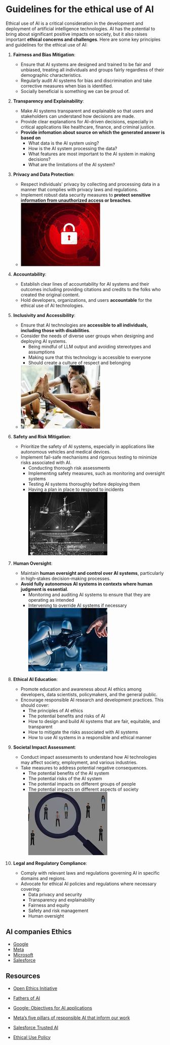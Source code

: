 # Guidelines for the ethical use of AI

Ethical use of AI is a critical consideration in the development and deployment of artificial intelligence technologies. AI has the potential to bring about significant positive impacts on society, but it also raises important **ethical concerns and challenges**. Here are some key principles and guidelines for the ethical use of AI:

1. **Fairness and Bias Mitigation**:
   - Ensure that AI systems are designed and trained to be fair and unbiased, treating all individuals and groups fairly regardless of their demographic characteristics.
   - Regularly audit AI systems for bias and discrimination and take corrective measures when bias is identified.
   - Socially beneficial is something we can be proud of.
   
2. **Transparency and Explainability**:
   - Make AI systems transparent and explainable so that users and stakeholders can understand how decisions are made.
   - Provide clear explanations for AI-driven decisions, especially in critical applications like healthcare, finance, and criminal justice.
   - **Provide infomation about source on which the generated answer is based on**
      - What data is the AI system using?
      - How is the AI system processing the data?
      - What features are most important to the AI system in making decisions?
      - What are the limitations of the AI system?

3. **Privacy and Data Protection**:
   - Respect individuals' privacy by collecting and processing data in a manner that complies with privacy laws and regulations.
   - Implement robust data security measures to **protect sensitive information from unauthorized access or breaches**.
   - ![privacy](img/privacy.jpeg)

4. **Accountability**:
   - Establish clear lines of accountability for AI systems and their outcomes including providing citations and credits to the folks who created the original content.
   - Hold developers, organizations, and users **accountable** for the ethical use of AI technologies.

5. **Inclusivity and Accessibility**:
   - Ensure that AI technologies are **accessible to all individuals, including those with disabilities**.
   - Consider the needs of diverse user groups when designing and deploying AI systems.
      - Being mindful of LLM output and avoiding stereotypes and assumptions
      - Making sure that this technology is accessible to everyone
      - Should create a culture of respect and belonging
   - ![inclusive](img/inclusive.jpeg)

6. **Safety and Risk Mitigation**:
   - Prioritize the safety of AI systems, especially in applications like autonomous vehicles and medical devices.
   - Implement fail-safe mechanisms and rigorous testing to minimize risks associated with AI.
      - Conducting thorough risk assessments
      - Implementing safety measures, such as monitoring and oversight systems
      - Testing AI systems thoroughly before deploying them
      - Having a plan in place to respond to incidents
   ![Safety](img/saftey-1.jpeg)


7. **Human Oversight**:
   - Maintain **human oversight and control over AI systems**, particularly in high-stakes decision-making processes.
   - **Avoid fully autonomous AI systems in contexts where human judgment is essential**.
      - Monitoring and auditing AI systems to ensure that they are operating as intended
      - Intervening to override AI systems if necessary
   ![Human Oversight](img/human-oversight-1.jpeg)


8. **Ethical AI Education**:
   - Promote education and awareness about AI ethics among developers, data scientists, policymakers, and the general public.
   - Encourage responsible AI research and development practices. This should cover:
      - The principles of AI ethics
      - The potential benefits and risks of AI
      - How to design and build AI systems that are fair, equitable, and transparent
      - How to mitigate the risks associated with AI systems
      - How to use AI systems in a responsible and ethical manner

9. **Societal Impact Assessment**:
   - Conduct impact assessments to understand how AI technologies may affect society, employment, and various industries.
   - Take measures to address potential negative consequences.
      - The potential benefits of the AI system
      - The potential risks of the AI system
      - The potential impacts on different groups of people
      - The potential impacts on different aspects of society
   ![Social Impact](img/socialImpact.jpeg)

10. **Legal and Regulatory Compliance**:
    - Comply with relevant laws and regulations governing AI in specific domains and regions.
    - Advocate for ethical AI policies and regulations where necessary covering:
      - Data privacy and security
      - Transparency and explainability
      - Fairness and equity
      - Safety and risk management
      - Human oversight
## AI companies Ethics 

- [Google](./google.md)
- [Meta](./meta.md)
- [Microsoft](./microsoft-ai.pdf)
- [Salesforce](./sfdc.md)

## Resources
- [Open Ethics Initiative](https://openethics.ai/)
- [Fathers of AI](./fathers.md)

- [Google: Objectives for AI applications](https://ai.google/responsibility/principles/)
- [Meta’s five pillars of responsible AI that inform our work](https://ai.meta.com/responsible-ai/)

- [Salesforce Trusted AI](https://www.salesforceairesearch.com/trusted-ai)
- [Ethical Use Policy](https://www.salesforce.com/company/intentional-innovation/ethical-use-policy/)



